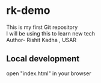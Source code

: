 # rk-demo
This is my first  Git repository
<br>
I will be using this to learn new tech 
<br>
Author- Rishit Kadha , USAR

## Local development

open "index.html" in your browser

